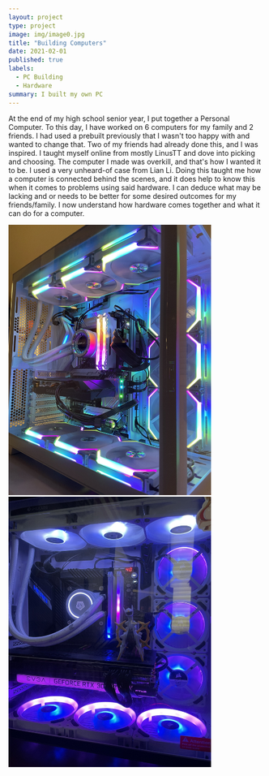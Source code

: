 ```yaml
---
layout: project
type: project
image: img/image0.jpg
title: "Building Computers"
date: 2021-02-01
published: true
labels:
  - PC Building
  - Hardware
summary: I built my own PC
---
```

At the end of my high school senior year, I put together a Personal Computer. To this day, I have worked on 6 computers for my family and 2 friends. I had used a prebuilt previously that I wasn't too happy with and wanted to change that. Two of my friends had already done this, and I was inspired. I taught myself online from mostly LinusTT and dove into picking and choosing. The computer I made was overkill, and that's how I wanted it to be. I used a very unheard-of case from Lian Li. Doing this taught me how a computer is connected behind the scenes, and it does help to know this when it comes to problems using said hardware. I can deduce what may be lacking and or needs to be better for some desired outcomes for my friends/family. I now understand how hardware comes together and what it can do for a computer. 

<div class="text-center p-4">
  <img width="400px" src="../img/IMG_9039.jpg" class="img-thumbnail" >
  <img width="400px" src="../img/IMG_7615.jpg" class="img-thumbnail" >
</div>






